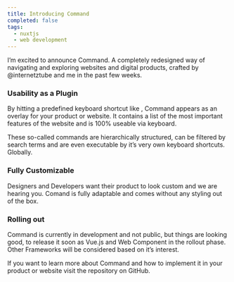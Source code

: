 ```yaml
---
title: Introducing Command
completed: false
tags: 
  - nuxtjs
  - web development
---
```


I’m excited to announce Command. A completely redesigned way of navigating and exploring websites and digital products, crafted by <a class="font-medium text-gray-900 hover:text-gray-600 transition cursor-pointer">@internetztube</a> and me in the past few weeks.

### Usability as a Plugin

By hitting a predefined keyboard shortcut like <badge :text="'⌘ K'"></badge>, Command appears as an overlay for your product or website. It contains a list of the most important features of the website and is 100% useable via keyboard.

<blog-image :src="'projects/command/command-overlay.jpg'" :zoomable="true"></blog-image>

These so-called commands are hierarchically structured, can be filtered by search terms and are even executable by it’s very own keyboard shortcuts. Globally.

### Fully Customizable

Designers and Developers want their product to look custom and we are hearing you. Comand is fully adaptable and comes without any styling out of the box.

### Rolling out

Command is currently in development and not public, but things are looking good, to release it soon as Vue.js and Web Component in the rollout phase. Other Frameworks will be considered based on it’s interest.

If you want to learn more about Command and how to implement it in your product or website visit the repository on GitHub.